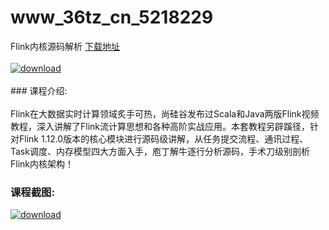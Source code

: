 # www_36tz_cn_5218229
Flink内核源码解析
[下载地址](http://www.36tz.cn/article/5218229 "下载地址")
<br/></br>[![download](http://36tz.cn/muke_img/2021_02_1-12-300x169.png "下载地址")](http://www.36tz.cn/article/5218229 "下载地址")
<br/></br>### 课程介绍:<br/></br>Flink在大数据实时计算领域炙手可热，尚硅谷发布过Scala和Java两版Flink视频教程，深入讲解了Flink流计算思想和各种高阶实战应用。本套教程另辟蹊径，针对Flink 1.12.0版本的核心模块进行源码级讲解，从任务提交流程、通讯过程、Task调度、内存模型四大方面入手，庖丁解牛逐行分析源码，手术刀级别剖析Flink内核架构！

### 课程截图:
[![download](http://36tz.cn/muke_img/2021_02_2-15.png "下载地址")](http://www.36tz.cn/article/5218229 "下载地址")
